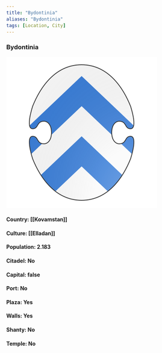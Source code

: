 ```yaml
---
title: "Bydontinia"
aliases: "Bydontinia"
tags: [Location, City]
---
```

### Bydontinia
![](attachment/3a9c8c390b82ac05b57d2fc8715dbc18.svg)

#### Country: [[Kovamstan]]

#### Culture: [[Elladan]]

#### Population: 2.183

#### Citadel: No

#### Capital: false

#### Port: No

#### Plaza: Yes

#### Walls: Yes

#### Shanty: No

#### Temple: No


